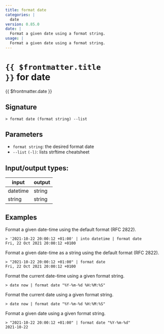 ```yaml
---
title: format date
categories: |
  date
version: 0.85.0
date: |
  Format a given date using a format string.
usage: |
  Format a given date using a format string.
---
```

<!-- This file is automatically generated. Please edit the command in https://github.com/nushell/nushell instead. -->

# <code>{{ $frontmatter.title }}</code> for date

<div class='command-title'>{{ $frontmatter.date }}</div>

## Signature

```> format date (format string) --list```

## Parameters

 -  `format string`: the desired format date
 -  `--list` `(-l)`: lists strftime cheatsheet


## Input/output types:

| input    | output |
| -------- | ------ |
| datetime | string |
| string   | string |
## Examples

Format a given date-time using the default format (RFC 2822).
```shell
> '2021-10-22 20:00:12 +01:00' | into datetime | format date
Fri, 22 Oct 2021 20:00:12 +0100
```

Format a given date-time as a string using the default format (RFC 2822).
```shell
> "2021-10-22 20:00:12 +01:00" | format date
Fri, 22 Oct 2021 20:00:12 +0100
```

Format the current date-time using a given format string.
```shell
> date now | format date "%Y-%m-%d %H:%M:%S"

```

Format the current date using a given format string.
```shell
> date now | format date "%Y-%m-%d %H:%M:%S"

```

Format a given date using a given format string.
```shell
> "2021-10-22 20:00:12 +01:00" | format date "%Y-%m-%d"
2021-10-22
```
